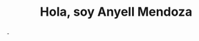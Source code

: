 <div class="nombre">
    <h1 align="center">Hola, soy Anyell Mendoza</h1>
</div>

<a href="https://www.tiktok.com/@anismelow">
    <img src="https://img.shields.io/badge/Anismelow-Follow-black?link=https%3A%2F%2Fwww.linkedin.com%2Fin%2Fanyellmendoza%2F" alt="">
</a>

<a href="https://www.linkedin.com/in/anyellmendoza/">
    <img src="https://img.shields.io/badge/Anyell-Linkedin-blue" alt="">
</a>



